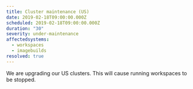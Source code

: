 ```yaml
---
title: Cluster maintenance (US)
date: 2019-02-18T09:00:00.000Z
scheduled: 2019-02-18T09:00:00.000Z
duration: "30"
severity: under-maintenance
affectedsystems:
  - workspaces
  - imagebuilds
resolved: true
---
```


We are upgrading our US clusters. This will cause running workspaces to be stopped.
